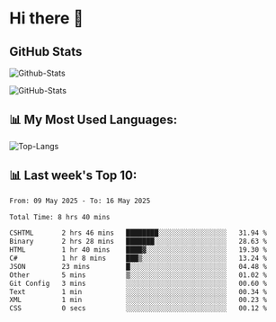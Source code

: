 # Hi there 👋

## GitHub Stats
![Github-Stats](https://github-readme-stats-sigma-five.vercel.app/api?username=ltorson&show_icons=true&theme=radical&count_private=true&show=reviews,discussions_started,discussions_answered,prs_merged,prs_merged_percentage)

![GitHub-Stats](https://github-readme-stats.vercel.app/api/wakatime?username=LeeTorson&theme=synthwave&size_weight=0.5&count_weight=0.5&title_color=36F9F6&langs_count=10&count_private=true)

## 📊 My Most Used Languages:
![Top-Langs](https://github-readme-stats-sigma-five.vercel.app/api/top-langs/?username=LTorson&layout=compact&langs_count=10)


## 📊 Last week's Top 10:
<!--START_SECTION:waka-->

```txt
From: 09 May 2025 - To: 16 May 2025

Total Time: 8 hrs 40 mins

CSHTML       2 hrs 46 mins   ████████░░░░░░░░░░░░░░░░░   31.94 %
Binary       2 hrs 28 mins   ███████░░░░░░░░░░░░░░░░░░   28.63 %
HTML         1 hr 40 mins    ████▓░░░░░░░░░░░░░░░░░░░░   19.30 %
C#           1 hr 8 mins     ███▒░░░░░░░░░░░░░░░░░░░░░   13.24 %
JSON         23 mins         █░░░░░░░░░░░░░░░░░░░░░░░░   04.48 %
Other        5 mins          ▒░░░░░░░░░░░░░░░░░░░░░░░░   01.02 %
Git Config   3 mins          ░░░░░░░░░░░░░░░░░░░░░░░░░   00.60 %
Text         1 min           ░░░░░░░░░░░░░░░░░░░░░░░░░   00.34 %
XML          1 min           ░░░░░░░░░░░░░░░░░░░░░░░░░   00.23 %
CSS          0 secs          ░░░░░░░░░░░░░░░░░░░░░░░░░   00.12 %
```

<!--END_SECTION:waka-->
